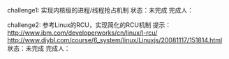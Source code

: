 challenge1: 实现内核级的进程/线程抢占机制
状态：未完成
完成人：

challenge2: 参考Linux的RCU，实现简化的RCU机制
提示：
http://www.ibm.com/developerworks/cn/linux/l-rcu/
http://www.diybl.com/course/6_system/linux/Linuxjs/20081117/151814.html
状态：未完成
完成人：


